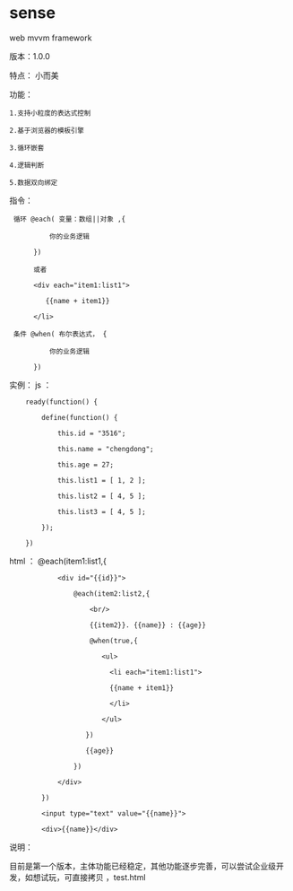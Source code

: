 # sense
web mvvm framework

版本：1.0.0

特点： 
    小而美

功能：
    
    1.支持小粒度的表达式控制
    
    2.基于浏览器的模板引擎
    
    3.循环嵌套
    
    4.逻辑判断
    
    5.数据双向绑定
    
指令：

     循环 @each( 变量：数组||对象 ,{
     
              你的业务逻辑
       
          })
       
          或者

          <div each="item1:list1">

             {{name + item1}}

          </li>

     条件 @when( 布尔表达式， {
     
              你的业务逻辑
       
          })
实例：
  js   ：
  
        ready(function() {
        
        	define(function() {
        	
        		this.id = "3516";
        		
        		this.name = "chengdong";
        		
        		this.age = 27;
        		
        		this.list1 = [ 1, 2 ];
        		
        		this.list2 = [ 4, 5 ];
        		
        		this.list3 = [ 4, 5 ];
        		
        	});
        	
        })
        
  html ：  @each(item1:list1,{
  
        		<div id="{{id}}">
        		
        			@each(item2:list2,{
        			
        			    <br/>
        			    
        			    {{item2}}. {{name}} : {{age}}
        			    
        			    @when(true,{
        			    
        			       <ul>
        			       
        			         <li each="item1:list1">
        			         
        			         {{name + item1}}
        			         
        			         </li>
        			         
        			       </ul>
        			       
        			   })
        			   
        			   {{age}}
        			   
        			})
        			
        		</div> 
        		
        	})
        	
        	<input type="text" value="{{name}}"> 
        	
        	<div>{{name}}</div> 
说明：

  目前是第一个版本，主体功能已经稳定，其他功能逐步完善，可以尝试企业级开发，如想试玩，可直接拷贝 ，test.html


